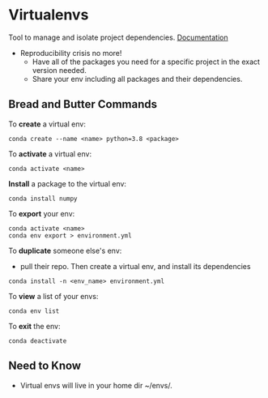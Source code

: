 Virtualenvs
============

Tool to manage and isolate project dependencies. <a href="https://docs.conda.io/projects/conda/en/latest/user-guide/tasks/manage-environments.html#creating-an-environment-with-commands" target="_blank" rel="noreferrer">Documentation</a>


* Reproducibility crisis no more!
  * Have all of the packages you need for a specific project in the exact version needed.
  * Share your env including all packages and their dependencies.


## Bread and Butter Commands
To <strong>create</strong> a virtual env:
```
conda create --name <name> python=3.8 <package>
```
To <strong>activate</strong> a virtual env:
```
conda activate <name>
````

<strong>Install</strong> a package to the virtual env:
```
conda install numpy
```

To <strong>export</strong> your env:
```
conda activate <name>
conda env export > environment.yml
```

To <strong>duplicate</strong> someone else's env:
* pull their repo. Then create a virtual env, and install its dependencies
```
conda install -n <env_name> environment.yml
```

To <strong>view</strong> a list of your envs:
```
conda env list
```

To <strong>exit</strong> the env:
```
conda deactivate
```

## Need to Know
* Virtual envs will live in your home dir ~/envs/.
